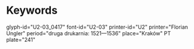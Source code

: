 # Keywords
glyph-id="U2-03_0417"
font-id="U2-03"
printer-id="U2"
printer="Florian Ungler"
period="druga drukarnia: 1521—1536"
place="Kraków"
PT plate="241"
